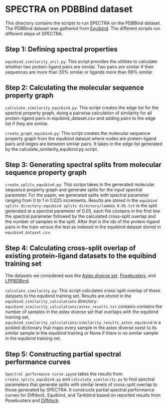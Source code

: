 # SPECTRA on PDBBind dataset

This directory contains the scripts to run SPECTRA on the PDBBind dataset. The PDBBind dataset was gathered
from [Equibind](https://zenodo.org/records/6408497). The different scripts run different steps of SPECTRA.

## Step 1: Defining spectral properties

`equibind_similarity_util.py`: This script provides the utilities to calculate whether two protein-ligand pairs are similar. Two pairs are similar 
if their sequences are more than 30% similar or ligands more than 99% similar. 

## Step 2: Calculating the molecular sequence property graph

`calculate_similarity_equibind.py`: This script creates the edge list for the spectral property graph, doing a pairwise calculation of similarity for all protein-ligand pairs in equibind_dataset.csv and adding pairs to the edge list if they are similar.

`create_graph_equibind.py`: This script creates the molecular sequence property graph from the equibind dataset where nodes are protein-ligand pairs and edges are between similar pairs. It takes in the edge list generated by the calculate_similarity_equibind.py script.

## Step 3: Generating spectral splits from molecular sequence property graph

`create_splits_equibind.py`: This scrips takes in the generated molecular sequence property graph and generate splits for the input spectral parameter.
For the paper, we generated splits with spectral parameter ranging from 0 to 1 in 0.025 increments. Results are stored in the 
`equibind splits directory`: `equibind splits directory/lambda_0.05.txt` is the split generated at a spectral parameter of 0.05, each file contains in the first line
the spectral parameter followed by the calculated cross-split overlap and the number of samples in the split. After that is the ids of the 
protein-ligand pairs in the train versus the test as indexed in the equibind dataset stored in `equibind_dataset.csv`.

## Step 4: Calculating cross-split overlap of existing protein-ligand datasets to the equibind training set

The datasets we considered was the [Astex diverse set](https://www.ccdc.cam.ac.uk/support-and-resources/downloads/), 
[Posebusters](https://zenodo.org/records/8278563), and [LPPBDBind](https://github.com/THGLab/LP-PDBBind/tree/master/dataset). 

`calculate_similarity.py`: This script calculates cross-split overlap of these datasets to the equibind training set. Results are stored in the `equibind_similarity_calculations`
directory: `equibind_similarity_calculations/astex_results.txt` contains contains the number of samples in the astex diverse set that overlaps with the equibind training set, 
`equibind_similarity_calculations/similarity_results_astex_equibind` is a pickled dictionary that maps every sample in the astex diverse ssest to its similar sample in the equibind
training or None if there is no similar sample in the equibind training set.

## Step 5: Constructing partial spectral performance curves

`Spectral performance curve.ipynb` takes the results from `create_splits_equibind.py` and `calculate_similarity.py` to find spectral parameters that 
generate splits with similar levels of cross-split overlap to those generated by SPECTRA. It constructs partial spectral performance curves for 
Diffdock, Equibind, and Tankbind based on reported results from Posebusters and [Diffdock](https://arxiv.org/pdf/2210.01776.pdf).


